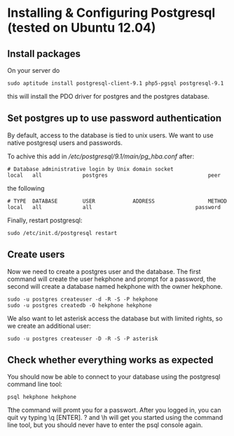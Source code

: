 # Installing & Configuring Postgresql (tested on Ubuntu 12.04)
## Install packages
On your server do

    sudo aptitude install postgresql-client-9.1 php5-pgsql postgresql-9.1

this will install the PDO driver for postgres and the postgres database.

## Set postgres up to use password authentication
By default, access to the database is tied to unix users. We want to
use native postgresql users and passwords.

To achive this add in */etc/postgresql/9.1/main/pg_hba.conf* after:

    # Database administrative login by Unix domain socket
    local   all             postgres                                peer

the following 

    # TYPE  DATABASE        USER            ADDRESS                 METHOD
    local   all             all             		            password

Finally, restart postgresql:

    sudo /etc/init.d/postgresql restart

## Create users
Now we need to create a postgres user and the database. The first command
will create the user hekphone and prompt for a password, the second will
create a database named hekphone with the owner hekphone.

    sudo -u postgres createuser -d -R -S -P hekphone
    sudo -u postgres createdb -O hekphone hekphone

We also want to let asterisk access the database but with limited rights, so we
create an additional user:

    sudo -u postgres createuser -D -R -S -P asterisk

## Check whether everything works as expected
You should now be able to connect to your database using the postgresql
command line tool:

    psql hekphone hekphone

Tthe command will promt you for a passwort. After you logged in, you can quit
vy typing \q [ENTER]. \? and \h will get you started using the command line
tool, but you should never have to enter the psql console again.
